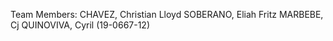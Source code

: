 Team Members:
    CHAVEZ, Christian Lloyd
    SOBERANO, Eliah Fritz
    MARBEBE, Cj
    QUINOVIVA, Cyril (19-0667-12)
